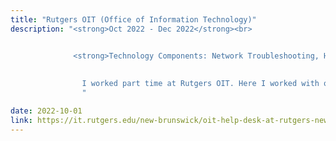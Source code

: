 ```yaml
---
title: "Rutgers OIT (Office of Information Technology)"
description: "<strong>Oct 2022 - Dec 2022</strong><br>


              <strong>Technology Components: Network Troubleshooting, Help Desk Work</strong><br><br>
              
              
                I worked part time at Rutgers OIT. Here I worked with other students to solve common network and computer problems. I mainly took calls with Rutgers faculty and at times students as well. I would help the callers and then create tickets to document the situation.
                "

date: 2022-10-01
link: https://it.rutgers.edu/new-brunswick/oit-help-desk-at-rutgers-new-brunswick/
---
```

